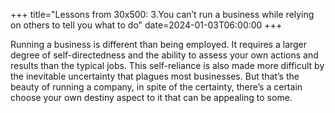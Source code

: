 +++
title="Lessons from 30x500: 3.You can’t run a business while relying on others to tell you what to do"
date=2024-01-03T06:00:00
+++

Running a business is different than being employed. It requires a larger degree of self-directedness and the ability to assess your own actions and results than the typical jobs. This self-reliance is also made more difficult by the inevitable uncertainty that plagues most businesses. But that’s the beauty of running a company, in spite of the certainty, there’s a certain choose your own destiny aspect to it that can be appealing to some.